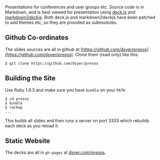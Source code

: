 Presentations for conferences and user groups etc. Source code is in
Markdown, and is best viewed for presentation using
[deck.js](https://github.com/imakewebthings/deck.js) and
[markdown2deckjs](https://github.com/ulf/markdown2deckjs). Both
deck.js and markdown2deckjs have been patched to add themes etc, so
they are provided as submodules.

## Github Co-ordinates

The slides sources are all in github at
[https://github.com/dsyer/presos](https://github.com/dsyer/presos). Clone
them (read only) like this:

    $ git clone https://github.com/dsyer/presos

## Building the Site

Use Ruby 1.9.3 and make sure you have `bundle` on your `PATH` 

    $ cd presos
    $ bundle
    $ rackup
    ...
    
This builds all slides and then runs a server on port 3333 which
rebuilds each deck as you reload it.

## Static Website

The decks are all in `gh-pages` at
[dsyer.com/presos](http://dsyer.com/presos).

